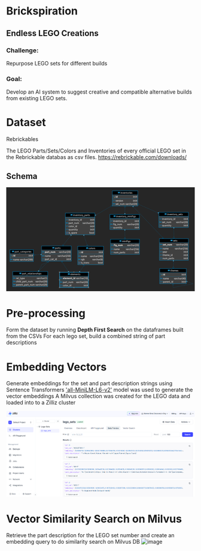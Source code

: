 # Brickspiration
## Endless LEGO Creations
### Challenge:
Repurpose LEGO sets for different builds
### Goal:
Develop an AI system to suggest creative and compatible alternative builds from existing LEGO sets.

# Dataset
Rebrickables

The LEGO Parts/Sets/Colors and Inventories of every official LEGO set in the Rebrickable databas as csv files.
https://rebrickable.com/downloads/
## Schema
![alt text](image-2.png)

# Pre-processing
Form the dataset by running **Depth First Search** on the dataframes built from the CSVs
For each lego set, build a combined string of part descriptions

# Embedding Vectors
Generate embeddings for the set and part description strings using Sentence Transformers
['all-MiniLM-L6-v2'](https://huggingface.co/sentence-transformers/all-MiniLM-L6-v2) model was used to generate the vector embeddings
A Milvus collection was created for the LEGO data and loaded into to a Zilliz cluster

![alt text](image-1.png)

# Vector Similarity Search on Milvus 
Retrieve the part description for the LEGO set number and create an embedding query to do similarity search on Milvus DB
![image](https://github.com/user-attachments/assets/316d0a1e-442d-475d-a0bb-f6356d870491)


